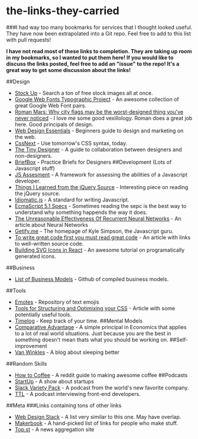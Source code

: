 # the-links-they-carried
###I had way too many bookmarks for services that I thought looked useful. They have now been extrapolated into a Git repo. Feel free to add to this list with pull requests!

**I have not read most of these links to completion. They are taking up room in my bookmarks, so I wanted to put them here! If you would like to discuss the links posted, feel free to add an "issue" to the repo! It's a great way to get some discussion about the links!**

##Design
- [Stock Up](http://www.sitebuilderreport.com/stock-up) - Search a ton of free stock images all at once.
- [Google Web Fonts Typographic Project](http://femmebot.github.io/google-type/) - An awesome collection of great Google Web Font pairs.
- [Roman Mars: Why city flags may be the worst-designed thing you've never noticed](https://www.youtube.com/watch?v=pnv5iKB2hl4) - I love me some good vexillology. Roman does a great job here. Good principals of design.
- [Web Design Essentials](http://www.skillshare.com/classes/design/Web-Design-Essentials-Creating-Marketing-Homepages-That-Drive-Results/1513598221?via=homepage) - Beginners guide to design and marketing on the web.
- [CssNext](https://github.com/cssnext/cssnext#features) - Use tomorrow's CSS syntax, today.
- [The Tiny Designer](http://thetinydesigner.com/) - A guide to collaboration between designers and non-designers.
- [BriefBox](http://briefbox.me/) - Practice Briefs for Designers
##Development (Lots of Javascript stuff)
- [JS Assesment](https://github.com/rmurphey/js-assessment) - A framework for assessing the abilities of a Javascript developer.
- [Things I Learned from the jQuery Source](http://www.paulirish.com/2010/10-things-i-learned-from-the-jquery-source/) - Interesting piece on reading the jQuery source.
- [Idiomatic.js](https://github.com/rwaldron/idiomatic.js/) - A standard for writing Javascript.
- [EcmaScript 5.1 Specs](http://www.ecma-international.org/ecma-262/5.1/) - Sometimes reading the sepc is the best way to understand why something happends the way it does.
- [The Unreasonable Effectiveness Of Recurrent Neural Networks](http://karpathy.github.io/2015/05/21/rnn-effectiveness/) - An article about Neural Networks
- [Getify.me](http://getify.me/) - The homepage of Kyle Simpson, the Javascript guru.
- [To write great code first you must read great code](http://blog.hackership.org/2015/05/Read-Code.html) - An article with links to well-written source code.
- [Building SVG Icons in React](http://jxnblk.com/react-icons/) - An awesome tutorial on programatically generated icons.


##Business
- [List of Business Models](https://gist.github.com/ndarville/4295324) - Github of compiled business models.

##Tools
- [Emotes](http://emot.es/) - Repository of text emojis
- [Tools for Structuring and Optimixing your CSS](http://marketblog.envato.com/resources/structuring-optimizing-css-code/) - Article with some potentially useful tools.
- [Timelog](https://timelog-app.com/) - Keep track of your time.
##Mental Models
- [Comparative Advantage](https://www.youtube.com/watch?v=jTh_SeYl_uI&ab_channel=LeonWu) - A simple principal in Economics that applies to a lot of real world situations. Just because you are the best in something doesn't mean thats what you should be working on.
##Self-improvement
- [Van Winkles](https://vanwinkles.com/) - A blog about sleeping better

##Random Skills
- [How to Coffee](https://www.reddit.com/r/Coffee/comments/ziky8/how_to_coffee_a_primer/) - A reddit guide to making awesome coffee
##Podcasts
- [StartUp](https://gimletmedia.com/show/startup/) - A show about startups
- [Slack Variety Pack](https://slack.com/varietypack) - A podcast from the world's new favorite company.
- [TTL](http://ttlpodcast.com/) - A podcast interviewing front-end developers.

##Meta
###Links containing tons of other links
- [Web Design Stack](http://webdesignstack.com/) - A list very similar to this one. May have overlap.
- [Makerbook](http://makerbook.net/?ref=producthunt) -  A hand-picked list of links for people who make stuff.
- [Top.st](https://top.st/) - A news aggregation site
